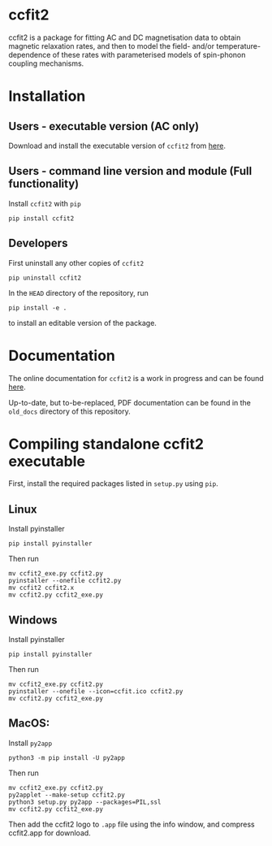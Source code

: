 # ccfit2

ccfit2 is a package for fitting AC and DC magnetisation data to obtain magnetic
relaxation rates, and then to model the field- and/or temperature-dependence of
these rates with parameterised models of spin-phonon coupling mechanisms.

# Installation

## Users - executable version (AC only)

Download and install the executable version of `ccfit2` from [here](https://www.nfchilton.com/cc-fit.html).

## Users - command line version and module (Full functionality)

Install `ccfit2` with `pip`

`pip install ccfit2`

## Developers

First uninstall any other copies of `ccfit2`

```
pip uninstall ccfit2
```

In the `HEAD` directory of the repository, run

```shell
pip install -e .
```
to install an editable version of the package.

# Documentation

The online documentation for `ccfit2` is a work in progress and can be found [here](https://chilton-group.gitlab.io/cc-fit2/).

Up-to-date, but to-be-replaced, PDF documentation can be found in the `old_docs` directory of this repository.

# Compiling standalone ccfit2 executable

First, install the required packages listed in `setup.py` using `pip`.

## Linux
Install pyinstaller
```
pip install pyinstaller
```

Then run
```
mv ccfit2_exe.py ccfit2.py
pyinstaller --onefile ccfit2.py
mv ccfit2 ccfit2.x
mv ccfit2.py ccfit2_exe.py
```

## Windows
Install pyinstaller
```
pip install pyinstaller
```

Then run

```
mv ccfit2_exe.py ccfit2.py
pyinstaller --onefile --icon=ccfit.ico ccfit2.py
mv ccfit2.py ccfit2_exe.py
```
## MacOS:

Install `py2app`

```
python3 -m pip install -U py2app
```

Then run

```
mv ccfit2_exe.py ccfit2.py
py2applet --make-setup ccfit2.py
python3 setup.py py2app --packages=PIL,ssl
mv ccfit2.py ccfit2_exe.py
```

Then add the ccfit2 logo to `.app` file using the info window, and compress ccfit2.app for download.
